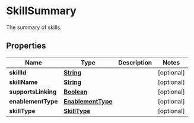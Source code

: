 

# SkillSummary

The summary of skills.

## Properties

| Name | Type | Description | Notes |
|------------ | ------------- | ------------- | -------------|
|**skillId** | [**String**](String.md) |  |  [optional] |
|**skillName** | [**String**](String.md) |  |  [optional] |
|**supportsLinking** | [**Boolean**](Boolean.md) |  |  [optional] |
|**enablementType** | [**EnablementType**](EnablementType.md) |  |  [optional] |
|**skillType** | [**SkillType**](SkillType.md) |  |  [optional] |



